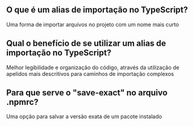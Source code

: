 ## O que é um alias de importação no TypeScript?

Uma forma de importar arquivos no projeto com um nome mais curto

## Qual o benefício de se utilizar um alias de importação no TypeScript?

Melhor legibilidade e organização do código, através da utilização de apelidos mais descritivos para caminhos de importação complexos

## Para que serve o "save-exact" no arquivo .npmrc?

Uma opção para salvar a versão exata de um pacote instalado